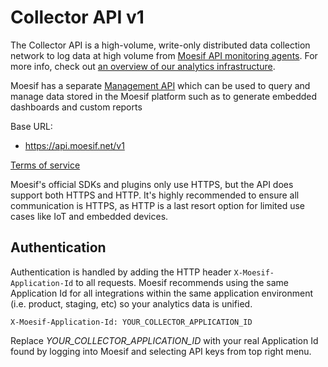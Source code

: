 # <a id="collector-api"></a> Collector API v1

The Collector API is a high-volume, write-only distributed data collection network to log data at high volume from [Moesif API monitoring agents](https://www.moesif.com/implementation). For more info, check out [an overview of our analytics infrastructure](https://www.moesif.com/enterprise/api-analytics-infrastructure).

Moesif has a separate [Management API](#Management-API) which can be used to query and manage data stored in the Moesif platform such as to 
generate embedded dashboards and custom reports

Base URL:

* <a href="https://api.moesif.net/v1">https://api.moesif.net/v1</a>

<a href="https://www.moesif.com/terms">Terms of service</a>

Moesif's official SDKs and plugins only use HTTPS, but the API does support both HTTPS and HTTP. 
It's highly recommended to ensure all communication is HTTPS, as HTTP is a last resort option for limited use cases like IoT and embedded devices. 

## Authentication
Authentication is handled by adding the HTTP header `X-Moesif-Application-Id` to all requests. 
Moesif recommends using the same Application Id for all integrations within the same application environment (i.e. product, staging, etc) so your analytics data 
is unified. 

`X-Moesif-Application-Id: YOUR_COLLECTOR_APPLICATION_ID`


<aside class="notice">
Replace <i>YOUR_COLLECTOR_APPLICATION_ID</i> with your real Application Id found by logging into Moesif 
and selecting API keys from top right menu.
</aside>
